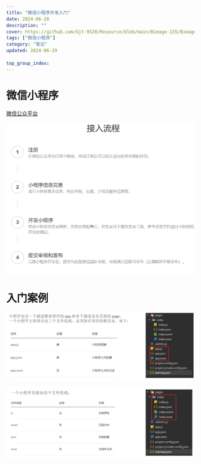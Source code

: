 ```yaml
---
title: "微信小程序开发入门"
date: 2024-06-28
description: ""
cover: https://github.com/Gjt-9520/Resource/blob/main/Bimage-135/Bimage56.jpg?raw=true
tags: ["微信小程序"]
category: "笔记"
updated: 2024-06-29
  
top_group_index: 
---
```


# 微信小程序

[微信公众平台](https://mp.weixin.qq.com/cgi-bin/wx?token=&lang=zh_CN)

![微信小程序接入流程](../images/微信小程序接入流程.png)

# 入门案例

![微信小程序目录结构1](../images/微信小程序目录结构1.png)

![微信小程序目录结构2](../images/微信小程序目录结构2.png)